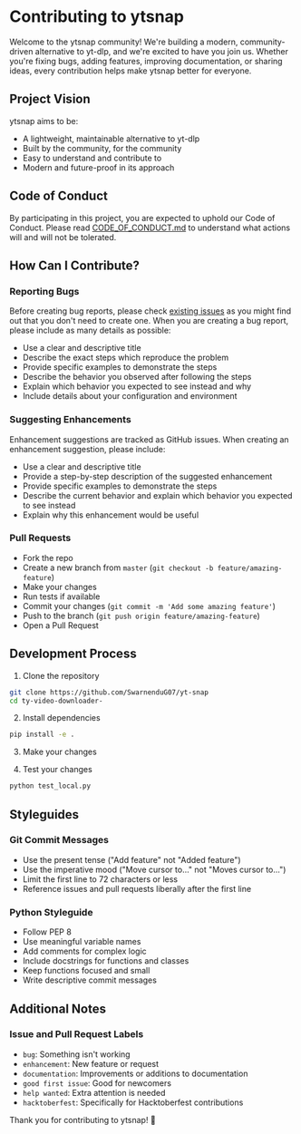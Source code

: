 # Contributing to ytsnap

Welcome to the ytsnap community! We're building a modern, community-driven alternative to yt-dlp, and we're excited to have you join us. Whether you're fixing bugs, adding features, improving documentation, or sharing ideas, every contribution helps make ytsnap better for everyone.

## Project Vision

ytsnap aims to be:
- A lightweight, maintainable alternative to yt-dlp
- Built by the community, for the community
- Easy to understand and contribute to
- Modern and future-proof in its approach

## Code of Conduct

By participating in this project, you are expected to uphold our Code of Conduct. Please read [CODE_OF_CONDUCT.md](CODE_OF_CONDUCT.md) to understand what actions will and will not be tolerated.

## How Can I Contribute?

### Reporting Bugs

Before creating bug reports, please check [existing issues](https://github.com/SwarnenduG07/yt-snap/issues) as you might find out that you don't need to create one. When you are creating a bug report, please include as many details as possible:

* Use a clear and descriptive title
* Describe the exact steps which reproduce the problem
* Provide specific examples to demonstrate the steps
* Describe the behavior you observed after following the steps
* Explain which behavior you expected to see instead and why
* Include details about your configuration and environment

### Suggesting Enhancements

Enhancement suggestions are tracked as GitHub issues. When creating an enhancement suggestion, please include:

* Use a clear and descriptive title
* Provide a step-by-step description of the suggested enhancement
* Provide specific examples to demonstrate the steps
* Describe the current behavior and explain which behavior you expected to see instead
* Explain why this enhancement would be useful

### Pull Requests

* Fork the repo
* Create a new branch from `master` (`git checkout -b feature/amazing-feature`)
* Make your changes
* Run tests if available
* Commit your changes (`git commit -m 'Add some amazing feature'`)
* Push to the branch (`git push origin feature/amazing-feature`)
* Open a Pull Request

## Development Process

1. Clone the repository
```bash
git clone https://github.com/SwarnenduG07/yt-snap
cd ty-video-downloader-
```

2. Install dependencies
```bash
pip install -e .
```

3. Make your changes

4. Test your changes
```bash
python test_local.py
```

## Styleguides

### Git Commit Messages

* Use the present tense ("Add feature" not "Added feature")
* Use the imperative mood ("Move cursor to..." not "Moves cursor to...")
* Limit the first line to 72 characters or less
* Reference issues and pull requests liberally after the first line

### Python Styleguide

* Follow PEP 8
* Use meaningful variable names
* Add comments for complex logic
* Include docstrings for functions and classes
* Keep functions focused and small
* Write descriptive commit messages

## Additional Notes

### Issue and Pull Request Labels

* `bug`: Something isn't working
* `enhancement`: New feature or request
* `documentation`: Improvements or additions to documentation
* `good first issue`: Good for newcomers
* `help wanted`: Extra attention is needed
* `hacktoberfest`: Specifically for Hacktoberfest contributions

Thank you for contributing to ytsnap! 🎉